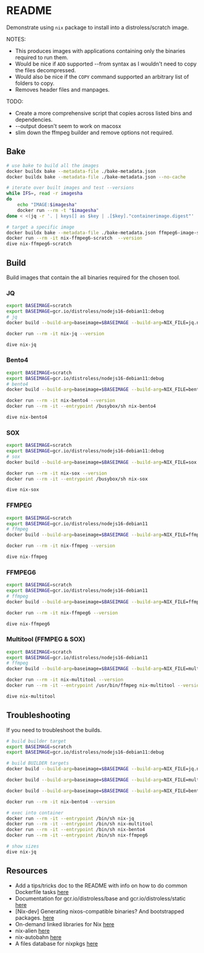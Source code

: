 # README

Demonstrate using `nix` package to install into a distroless/scratch image.  

NOTES:

* This produces images with applications containing only the binaries required to run them.  
* Would be nice if `ADD` supported --from syntax as I wouldn't need to copy the files decompressed.  
* Would also be nice if the `COPY` command supported an arbitrary list of folders to copy.  
* Removes header files and manpages.  

TODO:  

* Create a more comprehensive script that copies across listed bins and dependencies.  
* --output doesn't seem to work on macosx
* slim down the ffmpeg builder and remove options not required.  

## Bake

```bash
# use bake to build all the images
docker buildx bake --metadata-file ./bake-metadata.json  
docker buildx bake --metadata-file ./bake-metadata.json --no-cache 

# iterate over built images and test --versions
while IFS=, read -r imagesha
do
    echo "IMAGE:$imagesha"
    docker run --rm -t "$imagesha"
done < <(jq -r '. | keys[] as $key | .[$key]."containerimage.digest"' ./bake-metadata.json)

# target a specific image
docker buildx bake --metadata-file ./bake-metadata.json ffmpeg6-image-scratch  
docker run --rm -it nix-ffmpeg6-scratch  --version    
dive nix-ffmpeg6-scratch
```

## Build

Build images that contain the all binaries required for the chosen tool.  

### JQ

```bash
export BASEIMAGE=scratch
export BASEIMAGE=gcr.io/distroless/nodejs16-debian11:debug
# jq
docker build --build-arg=baseimage=$BASEIMAGE --build-arg=NIX_FILE=jq.nix --build-arg=PROGRAM_FILE=jq --progress=plain -f Dockerfile.jq --target PRODUCTION -t nix-jq .

docker run --rm -it nix-jq --version

dive nix-jq
```

### Bento4

```bash
export BASEIMAGE=scratch
export BASEIMAGE=gcr.io/distroless/nodejs16-debian11:debug
# bento4
docker build --build-arg=baseimage=$BASEIMAGE --build-arg=NIX_FILE=bento4.nix --build-arg=PROGRAM_FILE=mp42hls --progress=plain -f Dockerfile.bento4 --target PRODUCTION -t nix-bento4 .

docker run --rm -it nix-bento4 --version
docker run --rm -it --entrypoint /busybox/sh nix-bento4

dive nix-bento4
```

### SOX

```bash
export BASEIMAGE=scratch
export BASEIMAGE=gcr.io/distroless/nodejs16-debian11:debug
# sox
docker build --build-arg=baseimage=$BASEIMAGE --build-arg=NIX_FILE=sox.nix --build-arg=PROGRAM_FILE=sox --progress=plain -f Dockerfile.sox --target PRODUCTION -t nix-sox .

docker run --rm -it nix-sox --version
docker run --rm -it --entrypoint /busybox/sh nix-sox

dive nix-sox
```

### FFMPEG

```bash
export BASEIMAGE=scratch
export BASEIMAGE=gcr.io/distroless/nodejs16-debian11
# ffmpeg
docker build --build-arg=baseimage=$BASEIMAGE --build-arg=NIX_FILE=ffmpeg-full.nix --build-arg=PROGRAM_FILE=ffmpeg --progress=plain -f Dockerfile.ffmpeg --target PRODUCTION -t nix-ffmpeg .

docker run --rm -it nix-ffmpeg --version       

dive nix-ffmpeg
```

### FFMPEG6

```bash
export BASEIMAGE=scratch
export BASEIMAGE=gcr.io/distroless/nodejs16-debian11
# ffmpeg
docker build --build-arg=baseimage=$BASEIMAGE --build-arg=NIX_FILE=ffmpeg_6.nix --build-arg=PROGRAM_FILE=ffmpeg --progress=plain -f Dockerfile.ffmpeg6 --target PRODUCTION -t nix-ffmpeg6 .

docker run --rm -it nix-ffmpeg6 --version       

dive nix-ffmpeg6
```

### Multitool (FFMPEG & SOX)

```bash
export BASEIMAGE=scratch
export BASEIMAGE=gcr.io/distroless/nodejs16-debian11
# ffmpeg
docker build --build-arg=baseimage=$BASEIMAGE --build-arg=NIX_FILE=multitool.nix --progress=plain -f Dockerfile.multitool --target PRODUCTION -t nix-multitool .

docker run --rm -it nix-multitool --version       
docker run --rm -it --entrypoint /usr/bin/ffmpeg nix-multitool --version

dive nix-multitool
```

## Troubleshooting

If you need to troubleshoot the builds.  

```sh
# build builder target
export BASEIMAGE=scratch
export BASEIMAGE=gcr.io/distroless/nodejs16-debian11:debug

# build BUILDER targets
docker build --build-arg=baseimage=$BASEIMAGE --build-arg=NIX_FILE=jq.nix --build-arg=PROGRAM_FILE=jq --progress=plain -f Dockerfile.jq --target BUILDER -t nix-jq .

docker build --build-arg=baseimage=$BASEIMAGE --build-arg=NIX_FILE=multitool.nix --progress=plain -f Dockerfile.multitool --target BUILDER -t nix-multitool .

docker build --build-arg=baseimage=$BASEIMAGE --build-arg=NIX_FILE=bento4.nix --build-arg=PROGRAM_FILE=mp42hls --progress=plain -f Dockerfile.bento4 --target BUILDER -t nix-bento4 .

docker run --rm -it nix-bento4 --version

# exec into container
docker run --rm -it --entrypoint /bin/sh nix-jq
docker run --rm -it --entrypoint /bin/sh nix-multitool 
docker run --rm -it --entrypoint /bin/sh nix-bento4
docker run --rm -it --entrypoint /bin/sh nix-ffmpeg6

# show sizes
dive nix-jq
```

## Resources

* Add a tips/tricks doc to the README with info on how to do common Dockerfile tasks [here](https://github.com/GoogleContainerTools/distroless/issues/13)
* Documentation for gcr.io/distroless/base and gcr.io/distroless/static [here](https://github.com/GoogleContainerTools/distroless/tree/main/base)
* [Nix-dev] Generating nixos-compatible binaries? And bootstrapped packages. [here](https://releases.nixos.org/nix-dev/2016-August/021431.html)
* On-demand linked libraries for Nix [here](https://fzakaria.com/2020/11/18/on-demand-linked-libraries-for-nix.html)
* nix-alien [here](https://github.com/thiagokokada/nix-alien)
* nix-autobahn [here](https://github.com/Lassulus/nix-autobahn)
* A files database for nixpkgs [here](https://github.com/bennofs/nix-index)
